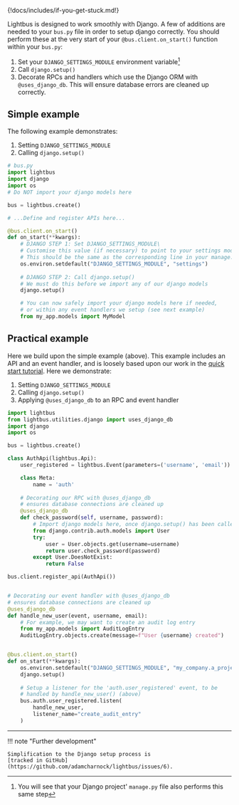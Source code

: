 {!docs/includes/if-you-get-stuck.md!}

Lightbus is designed to work smoothly with Django. A few of additions are needed 
to your `bus.py` file in order to setup django correctly. You should 
perform these at the very start of your `@bus.client.on_start()` function 
within your `bus.py`:

1. Set your `DJANGO_SETTINGS_MODULE` environment variable[^1]
1. Call `django.setup()`
1. Decorate RPCs and handlers which use the Django ORM with `@uses_django_db`. This 
   will ensure database errors are cleaned up correctly.

## Simple example

The following example demonstrates:

1. Setting `DJANGO_SETTINGS_MODULE`
2. Calling `django.setup()`

```python
# bus.py
import lightbus
import django
import os
# Do NOT import your django models here

bus = lightbus.create()

# ...Define and register APIs here...

@bus.client.on_start()
def on_start(**kwargs):
    # DJANGO STEP 1: Set DJANGO_SETTINGS_MODULE\
    # Customise this value (if necessary) to point to your settings module. 
    # This should be the same as the corresponding line in your manage.py file.
    os.environ.setdefault("DJANGO_SETTINGS_MODULE", "settings")
    
    # DJANGO STEP 2: Call django.setup()
    # We must do this before we import any of our django models
    django.setup()

    # You can now safely import your django models here if needed,
    # or within any event handlers we setup (see next example)
    from my_app.models import MyModel
```

## Practical example

Here we build upon the simple example (above). 
This example includes an API and an event handler, and is loosely based upon our work 
in the [quick start tutorial](quick-start.md). Here we demonstrate:

1. Setting `DJANGO_SETTINGS_MODULE`
2. Calling `django.setup()`
3. Applying `@uses_django_db` to an RPC and event handler

```python
import lightbus
from lightbus.utilities.django import uses_django_db
import django
import os

bus = lightbus.create()

class AuthApi(lightbus.Api):
    user_registered = lightbus.Event(parameters=('username', 'email'))

    class Meta:
        name = 'auth'
    
    # Decorating our RPC with @uses_django_db  
    # ensures database connections are cleaned up
    @uses_django_db
    def check_password(self, username, password):
        # Import django models here, once django.setup() has been called
        from django.contrib.auth.models import User
        try:
            user = User.objects.get(username=username)
            return user.check_password(password)
        except User.DoesNotExist:
            return False

bus.client.register_api(AuthApi())


# Decorating our event handler with @uses_django_db  
# ensures database connections are cleaned up
@uses_django_db
def handle_new_user(event, username, email):
    # For example, we may want to create an audit log entry
    from my_app.models import AuditLogEntry
    AuditLogEntry.objects.create(message=f"User {username} created")


@bus.client.on_start()
def on_start(**kwargs):
    os.environ.setdefault("DJANGO_SETTINGS_MODULE", "my_company.a_project.settings")
    django.setup()
    
    # Setup a listener for the 'auth.user_registered' event, to be 
    # handled by handle_new_user() (above)
    bus.auth.user_registered.listen(
        handle_new_user,
        listener_name="create_audit_entry"
    )
```

---

!!! note "Further development"

    Simplification to the Django setup process is 
    [tracked in GitHub](https://github.com/adamcharnock/lightbus/issues/6).

[^1]: You will see that your Django project' `manage.py` file also performs this same step
